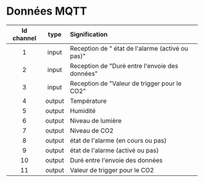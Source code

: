 # Données MQTT

| Id channel | type    | Signification                                   |
| :---------:|:-------:| :-----------------------------------------------|
| 1          | input   |  Reception de " état de l'alarme (activé ou pas)" |
| 2          | input   |  Reception de  "Duré entre l'envoie des données" |
| 3          | input   |  Reception de  "Valeur de trigger pour le CO2"|
| 4          | output  | Température |
| 5          | output  | Humidité |
| 6          | output  | Niveau de lumière |
| 7          | output  | Niveau de CO2 |
| 8          | output  | état de l'alarme (en cours ou pas) |
| 9          | output  | état de l'alarme (activé ou pas) |
| 10          | output  | Duré entre l'envoie des données |
| 11         | output  | Valeur de trigger pour le CO2 |
